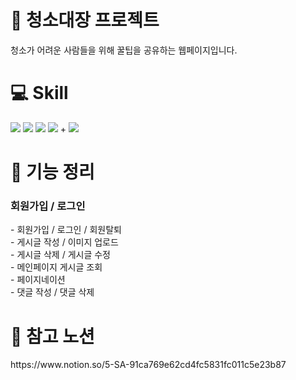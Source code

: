 <h1>🧹 청소대장 프로젝트</h1>
<p>청소가 어려운 사람들을 위해 꿀팁을 공유하는 웹페이지입니다.</p>
<h1>💻 Skill </h1>
<div>
   <img src="https://img.shields.io/badge/React-61DAFB?style=flat&logo=React&logoColor=white"/>
   <img src="https://img.shields.io/badge/React Query-FF4154?style=flat&logo=React Query&logoColor=white"/>
   <img src="https://img.shields.io/badge/Redux-FF5314?style=flat&logo=Redux&logoColor=white"/>   
   <img src="https://img.shields.io/badge/Styledcomponents-1572B4?style=flat&logo=Styledcomponents&logoColor=white"/>
   +
      <img src="https://img.shields.io/badge/Spring-BB1576?style=flat&logo=Spring&logoColor=white"/>
   </div>
   <h1>📌 기능 정리</h1>
   <h3>회원가입 / 로그인</h3>
   - 회원가입 / 로그인 / 회원탈퇴 </br>
   - 게시글 작성 / 이미지 업로드 </br>
   - 게시글 삭제 / 게시글 수정 </br>
   - 메인페이지 게시글 조회  </br>
   - 페이지네이션 </br>
   - 댓글 작성 / 댓글 삭제 </br>
   <h1>🔗 참고 노션</h1>
   <div>https://www.notion.so/5-SA-91ca769e62cd4fc5831fc011c5e23b87</div>

